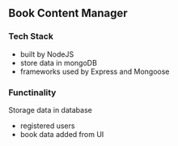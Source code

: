 ## Book Content Manager

### Tech Stack

- built by NodeJS
- store data in mongoDB
- frameworks used by Express and Mongoose

### Functinality

Storage data in database

- registered users
- book data added from UI